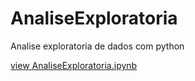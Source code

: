 # AnaliseExploratoria
Analise exploratoria de dados com python

[view AnaliseExploratoria.ipynb](https://nbviewer.jupyter.org/github/bernardo300/AnaliseExploratoria/blob/main/AnaliseExploratoria.ipynb)
